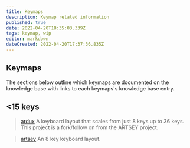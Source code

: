 ```yaml
---
title: Keymaps
description: Keymap related information
published: true
date: 2022-04-20T18:35:03.339Z
tags: keymap, wip
editor: markdown
dateCreated: 2022-04-20T17:37:36.835Z
---
```


## Keymaps

The sections below outline which keymaps are documented on the knowledge base with links to each keymaps's knowledge base entry.

## <15 keys

> [ardux](/keymaps/ardux/ardux)
A keyboard layout that scales from just 8 keys up to 36 keys. This project is a fork/follow on from the ARTSEY project.

> [artsey](/keymaps/artsey)
An 8 key keyboard layout.
